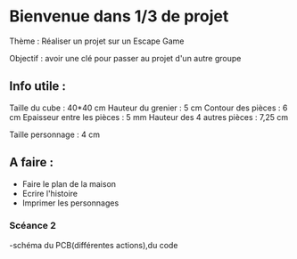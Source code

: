# Bienvenue dans 1/3 de projet 


Thème : Réaliser un projet sur un Escape Game 

Objectif : avoir une clé pour passer au projet d'un autre groupe



## Info utile :
Taille du cube : 40*40 cm
Hauteur du grenier : 5 cm 
Contour des pièces : 6 cm 
Epaisseur entre les pièces : 5 mm 
Hauteur des 4 autres pièces : 7,25 cm 

Taille personnage : 4 cm


## A faire :
- Faire le plan de la maison
- Ecrire l'histoire
- Imprimer les personnages

### Scéance 2
-schéma du PCB(différentes actions),du code
